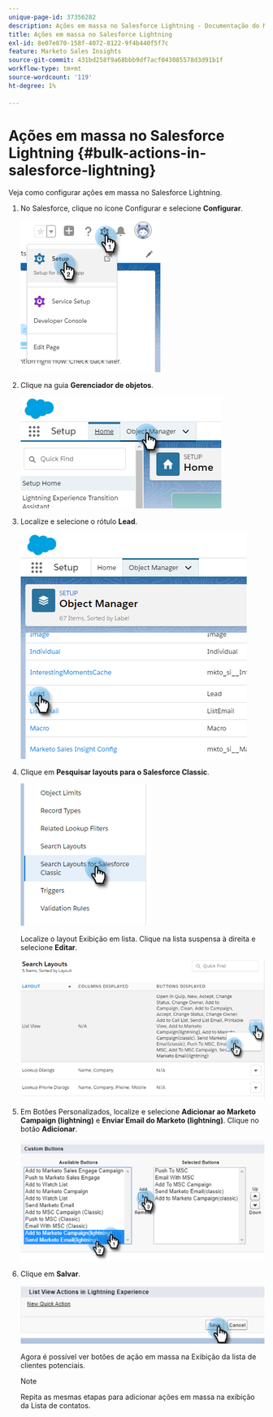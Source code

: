 ```yaml
---
unique-page-id: 37356282
description: Ações em massa no Salesforce Lightning - Documentação do Marketo - Documentação do produto
title: Ações em massa no Salesforce Lightning
exl-id: 8e07e870-158f-4072-8122-9f4b440f5f7c
feature: Marketo Sales Insights
source-git-commit: 431bd258f9a68bbb9df7acf043085578d3d91b1f
workflow-type: tm+mt
source-wordcount: '119'
ht-degree: 1%

---
```


# Ações em massa no Salesforce Lightning {#bulk-actions-in-salesforce-lightning}

Veja como configurar ações em massa no Salesforce Lightning.

1. No Salesforce, clique no ícone Configurar e selecione **Configurar**.

   ![](assets/bulk-actions-in-salesforce-lightning-1.png)

1. Clique na guia **Gerenciador de objetos**.

   ![](assets/bulk-actions-in-salesforce-lightning-2.png)

1. Localize e selecione o rótulo **Lead**.

   ![](assets/bulk-actions-in-salesforce-lightning-3.png)

1. Clique em **Pesquisar layouts para o Salesforce Classic**.

   ![](assets/bulk-actions-in-salesforce-lightning-4.png)

   Localize o layout Exibição em lista. Clique na lista suspensa à direita e selecione **Editar**.

   ![](assets/bulk-actions-in-salesforce-lightning-5.png)

1. Em Botões Personalizados, localize e selecione **Adicionar ao Marketo Campaign (lightning)** e **Enviar Email do Marketo (lightning)**. Clique no botão **Adicionar**.

   ![](assets/bulk-actions-in-salesforce-lightning-6.png)

1. Clique em **Salvar**.

   ![](assets/bulk-actions-in-salesforce-lightning-7.png)

   Agora é possível ver botões de ação em massa na Exibição da lista de clientes potenciais.

   >[!NOTE]
   >
   >Repita as mesmas etapas para adicionar ações em massa na exibição da Lista de contatos.
